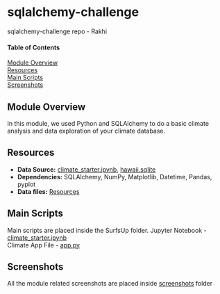 # sqlalchemy-challenge
sqlalchemy-challenge repo - Rakhi


#### Table of Contents

[Module Overview](#module-overview)  
[Resources](#resources)  
[Main Scripts](#main-scripts)  
[Screenshots](#screenshots)

## Module Overview
In this module, we used Python and SQLAlchemy to do a basic climate analysis and data exploration of your climate database.

## Resources
- **Data Source:** [climate_starter.ipynb](/SurfsUp/climate_starter.ipynb), [hawaii.sqlite](/SurfsUp/Resources/hawaii.sqlite)
- **Dependencies:** SQLAlchemy, NumPy, Matplotlib, Datetime, Pandas, pyplot
- **Data files:** [Resources](/SurfsUp/Resources)

## Main Scripts
Main scripts are placed inside the SurfsUp folder.
Jupyter Notebook - [climate_starter.ipynb](/SurfsUp/climate_starter.ipynb)  
Climate App File - [app.py](/SurfsUp/app.py) 

## Screenshots
All the module related screenshots are placed inside [screenshots](/SurfsUp/screenshots)  folder
